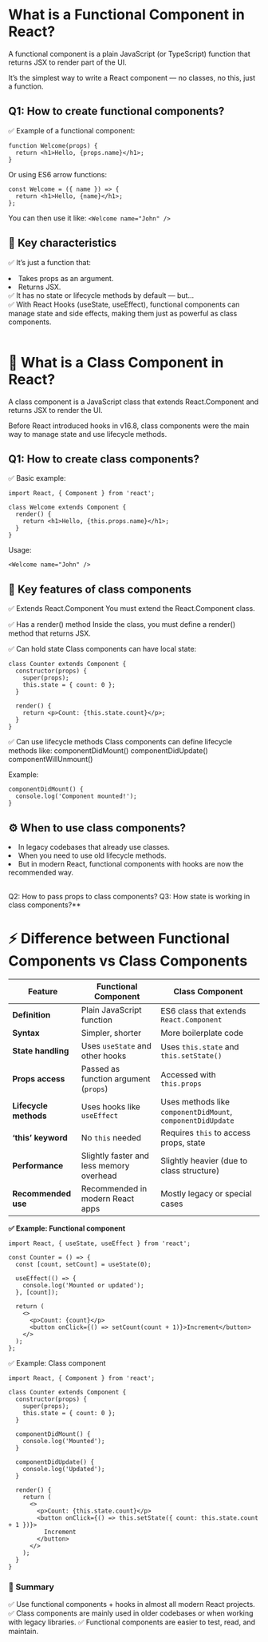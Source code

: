 # What is a Functional Component in React?
A functional component is a plain JavaScript (or TypeScript) function that returns JSX to render part of the UI.

It’s the simplest way to write a React component — no classes, no this, just a function.

## Q1: How to create functional components?
✅ Example of a functional component:
```
function Welcome(props) {
  return <h1>Hello, {props.name}</h1>;
}
```
Or using ES6 arrow functions:

```
const Welcome = ({ name }) => {
  return <h1>Hello, {name}</h1>;
};
```
You can then use it like:
```<Welcome name="John" />```

## 🔑 Key characteristics
✅ It’s just a function that:
<li>Takes props as an argument.</li>
<li>Returns JSX.</li>
✅ It has no state or lifecycle methods by default — but… <br>
✅ With React Hooks (useState, useEffect), functional components can manage state and side effects, making them just as powerful as class components.

<br />
<br />




# 🌟 What is a Class Component in React?
A class component is a JavaScript class that extends React.Component and returns JSX to render the UI.

Before React introduced hooks in v16.8, class components were the main way to manage state and use lifecycle methods.

## Q1: How to create class components?
✅ Basic example:
```
import React, { Component } from 'react';

class Welcome extends Component {
  render() {
    return <h1>Hello, {this.props.name}</h1>;
  }
}
```
Usage:
```
<Welcome name="John" />
```
## 🔑 Key features of class components
✅ Extends React.Component
You must extend the React.Component class.

✅ Has a render() method
Inside the class, you must define a render() method that returns JSX.

✅ Can hold state
Class components can have local state:
```
class Counter extends Component {
  constructor(props) {
    super(props);
    this.state = { count: 0 };
  }

  render() {
    return <p>Count: {this.state.count}</p>;
  }
}
```
✅ Can use lifecycle methods
Class components can define lifecycle methods like:
componentDidMount()
componentDidUpdate()
componentWillUnmount()

Example:
```
componentDidMount() {
  console.log('Component mounted!');
}
```

## ⚙ When to use class components?
<li>In legacy codebases that already use classes.</li>
<li>When you need to use old lifecycle methods.</li>
<li>But in modern React, functional components with hooks are now the recommended way.</li>


<br />

Q2: How to pass props to class components?
Q3: How state is working in class components?**


# ⚡ Difference between Functional Components vs Class Components

| Feature               | Functional Component                     | Class Component                                             |
| --------------------- | ---------------------------------------- | ----------------------------------------------------------- |
| **Definition**        | Plain JavaScript function                | ES6 class that extends `React.Component`                    |
| **Syntax**            | Simpler, shorter                         | More boilerplate code                                       |
| **State handling**    | Uses `useState` and other hooks          | Uses `this.state` and `this.setState()`                     |
| **Props access**      | Passed as function argument (`props`)    | Accessed with `this.props`                                  |
| **Lifecycle methods** | Uses hooks like `useEffect`              | Uses methods like `componentDidMount`, `componentDidUpdate` |
| **‘this’ keyword**    | No `this` needed                         | Requires `this` to access props, state                      |
| **Performance**       | Slightly faster and less memory overhead | Slightly heavier (due to class structure)                   |
| **Recommended use**   | Recommended in modern React apps         | Mostly legacy or special cases                              |


**✅ Example: Functional component**
```
import React, { useState, useEffect } from 'react';

const Counter = () => {
  const [count, setCount] = useState(0);

  useEffect(() => {
    console.log('Mounted or updated');
  }, [count]);

  return (
    <>
      <p>Count: {count}</p>
      <button onClick={() => setCount(count + 1)}>Increment</button>
    </>
  );
};
```

✅ Example: Class component
```
import React, { Component } from 'react';

class Counter extends Component {
  constructor(props) {
    super(props);
    this.state = { count: 0 };
  }

  componentDidMount() {
    console.log('Mounted');
  }

  componentDidUpdate() {
    console.log('Updated');
  }

  render() {
    return (
      <>
        <p>Count: {this.state.count}</p>
        <button onClick={() => this.setState({ count: this.state.count + 1 })}>
          Increment
        </button>
      </>
    );
  }
}
```

### 🔑 Summary
✅ Use functional components + hooks in almost all modern React projects.
✅ Class components are mainly used in older codebases or when working with legacy libraries.
✅ Functional components are easier to test, read, and maintain.